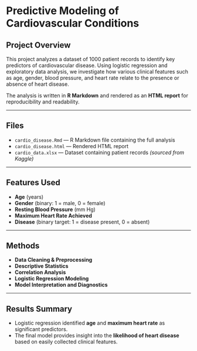 # Predictive Modeling of Cardiovascular Conditions

## Project Overview

This project analyzes a dataset of 1000 patient records to identify key predictors of cardiovascular disease. Using logistic regression and exploratory data analysis, we investigate how various clinical features such as age, gender, blood pressure, and heart rate relate to the presence or absence of heart disease.

The analysis is written in **R Markdown** and rendered as an **HTML report** for reproducibility and readability.

---

## Files

- `cardio_disease.Rmd` — R Markdown file containing the full analysis
- `cardio_disease.html` — Rendered HTML report
- `cardio_data.xlsx` — Dataset containing patient records *(sourced from Kaggle)*

---

## Features Used

- **Age** (years)
- **Gender** (binary: 1 = male, 0 = female)
- **Resting Blood Pressure** (mm Hg)
- **Maximum Heart Rate Achieved**
- **Disease** (binary target: 1 = disease present, 0 = absent)

---

## Methods

- **Data Cleaning & Preprocessing**
- **Descriptive Statistics**
- **Correlation Analysis**
- **Logistic Regression Modeling**
- **Model Interpretation and Diagnostics**

---

## Results Summary

- Logistic regression identified **age** and **maximum heart rate** as significant predictors.
- The final model provides insight into the **likelihood of heart disease** based on easily collected clinical features.
